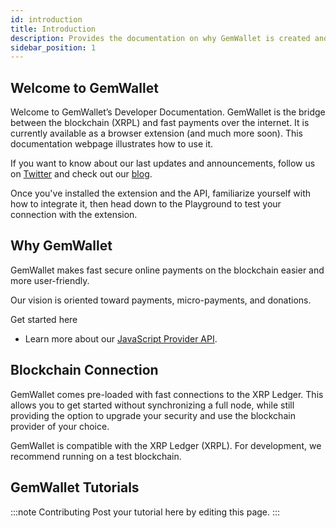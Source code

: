```yaml
---
id: introduction
title: Introduction
description: Provides the documentation on why GemWallet is created and what's our vision.
sidebar_position: 1
---
```


## Welcome to GemWallet

Welcome to GemWallet’s Developer Documentation. GemWallet is the bridge between the blockchain (XRPL) and fast payments over the internet. It is currently available as a browser extension (and much more soon). This documentation webpage illustrates how to use it.

If you want to know about our last updates and announcements, follow us on [Twitter](https://twitter.com/gemwallet_app) and check out our [blog](/blog).

Once you've installed the extension and the API, familiarize yourself with how to integrate it, then head down to the Playground to test your connection with the extension.

## Why GemWallet

GemWallet makes fast secure online payments on the blockchain easier and more user-friendly.

Our vision is oriented toward payments, micro-payments, and donations.

Get started here

- Learn more about our [JavaScript Provider API](/docs/api/gemwallet-api).

## Blockchain Connection

GemWallet comes pre-loaded with fast connections to the XRP Ledger. This allows you to get started without synchronizing a full node, while still providing the option to upgrade your security and use the blockchain provider of your choice.

GemWallet is compatible with the XRP Ledger (XRPL). For development, we recommend running on a test blockchain.

## GemWallet Tutorials

:::note Contributing
Post your tutorial here by editing this page.
:::
